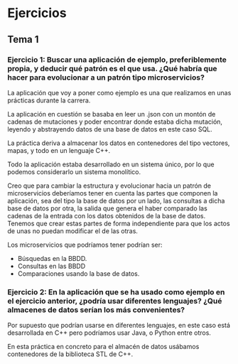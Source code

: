 
# Ejercicios

## Tema 1
### Ejercicio 1: Buscar una aplicación de ejemplo, preferiblemente propia, y deducir qué patrón es el que usa. ¿Qué habría que hacer para evolucionar a un patrón tipo microservicios?

La aplicación que voy a poner como ejemplo es una que realizamos en unas prácticas durante la carrera.

La aplicación en cuestión se basaba en leer un .json con un montón de cadenas de mutaciones y poder encontrar donde estaba dicha mutación, leyendo y abstrayendo datos de una base de datos en este caso SQL.

La práctica deriva a almacenar los datos en contenedores del tipo vectores, mapas, y todo en un lenguaje C++.

Todo la aplicación estaba desarrollado en un sistema único, por lo que podemos considerarlo un sistema monolítico.

Creo que para cambiar la estructura y evolucionar hacia un patrón de microservicios deberíamos tener en cuenta las partes que componen la aplicación, sea del tipo la base de datos por un lado, las consultas a dicha base de datos por otra, la salida que genera el haber comparado las cadenas de la entrada con los datos obtenidos de la base de datos. Tenemos que crear estas partes de forma independiente para que los actos de unas no puedan modificar el de las otras.

Los microservicios que podríamos tener podrían ser:

 - Búsquedas en la BBDD.
 - Consultas en las BBDD
 - Comparaciones usando la base de datos.

### Ejercicio 2: En la aplicación que se ha usado como ejemplo en el ejercicio anterior, ¿podría usar diferentes lenguajes? ¿Qué almacenes de datos serían los más convenientes?

Por supuesto que podrían usarse en diferentes lenguajes, en este caso está desarrollada en C++ pero podríamos usar Java, o Python entre otros.

En esta práctica en concreto para el almacén de datos usábamos contenedores de la biblioteca STL de C++.
